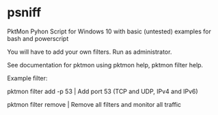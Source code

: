 # psniff
PktMon Pyhon Script for Windows 10
with basic (untested) examples for bash and powerscript

You will have to add your own filters. Run as administrator.

See documentation for pktmon using pktmon help, pktmon filter help.

Example filter:

pktmon filter add -p 53 | Add port 53 (TCP and UDP, IPv4 and IPv6)

pktmon filter remove | Remove all filters and monitor all traffic
